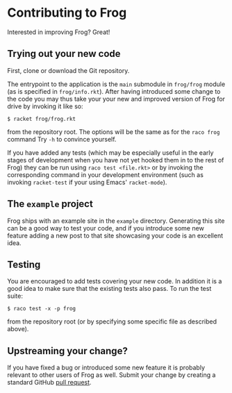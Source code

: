 Contributing to Frog
==================

Interested in improving Frog? Great!

Trying out your new code
----------------------

First, clone or download the Git repository.

The entrypoint to the application is the `main` submodule in `frog/frog` module (as is specified in `frog/info.rkt`). After having introduced some change to the code you may thus take your your new and improved version of Frog for drive by invoking it like so:

	$ racket frog/frog.rkt
	
from the repository root. The options will be the same as for the `raco frog` command Try `-h` to convince yourself.

If you have added any tests (which may be especially useful in the early stages of development when you have not yet hooked them in to the rest of Frog) they can be run using `raco test <file.rkt>` or by invoking the corresponding command in your development environment (such as invoking `racket-test` if your using Emacs' `racket-mode`).

The `example` project
-------------------

Frog ships with an example site in the `example` directory. Generating this site can be a good way to test your code, and if you introduce some new feature adding a new post to that site showcasing your code is an excellent idea.

Testing
------

You are encouraged to add tests covering your new code. In addition it is a good idea to make sure that the existing tests also pass. To run the test suite:

	$ raco test -x -p frog
	
from the repository root (or by specifying some specific file as described above).

Upstreaming your change?
-----------------------

If you have fixed a bug or introduced some new feature it is probably relevant to other users of Frog as well. Submit your change by creating a standard GitHub [pull request](https://github.com/greghendershott/frog/pulls).
